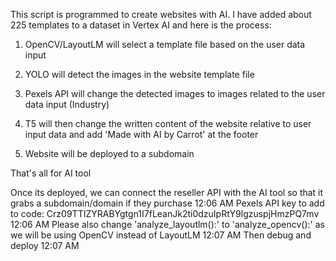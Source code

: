 This script is programmed to create websites with AI. I have added about 225 templates to a dataset in Vertex AI and here is the process:

1. OpenCV/LayoutLM will select a template file based on the user data input

2. YOLO will detect the images in the website template file

3. Pexels API will change the detected images to images related to the user data input (Industry)

4. T5 will then change the written content of the website relative to user input data and add 'Made with AI by Carrot' at the footer

5. Website will be deployed to a subdomain

That's all for AI tool

Once its deployed, we can connect the reseller API with the AI tool so that it grabs a subdomain/domain if they purchase
12:06 AM
Pexels API key to add to code: Crz09TTIZYRABYgtgn1I7fLeanJk2ti0dzuIpRtY9lgzuspjHmzPQ7mv
12:06 AM
Please also change 'analyze_layoutlm():' to 'analyze_opencv():' as we will be using OpenCV instead of LayoutLM
12:07 AM
Then debug and deploy
12:07 AM
